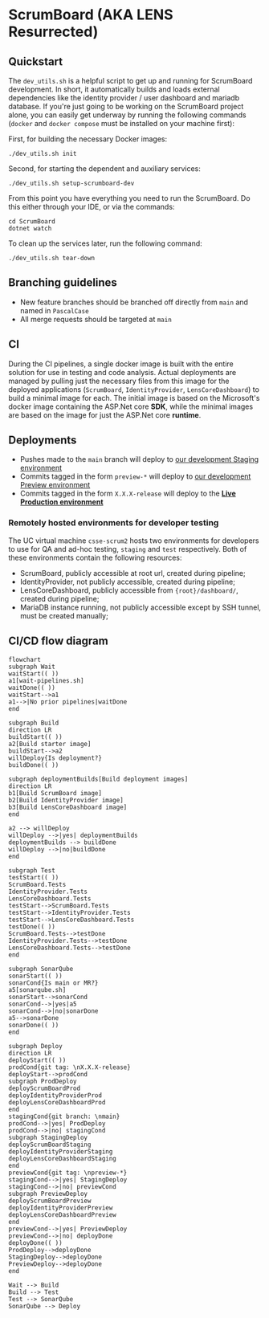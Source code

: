 # ScrumBoard (AKA LENS Resurrected)

## Quickstart

The `dev_utils.sh` is a helpful script to get up and running for ScrumBoard development. In short, it automatically builds and loads external dependencies like the identity provider / user dashboard and mariadb database. If you're just going to be working on the ScrumBoard project alone, you can easily get underway by running the following commands (`docker` and `docker compose` must be installed on your machine first):

First, for building the necessary Docker images:
```shell
./dev_utils.sh init
```

Second, for starting the dependent and auxiliary services:
```shell
./dev_utils.sh setup-scrumboard-dev
```

From this point you have everything you need to run the ScrumBoard. Do this either through your IDE, or via the commands:
```shell
cd ScrumBoard
dotnet watch
```

To clean up the services later, run the following command:
```shell
./dev_utils.sh tear-down
```

## Branching guidelines

- New feature branches should be branched off directly from `main` and named in `PascalCase`
- All merge requests should be targeted at `main`

## CI

During the CI pipelines, a single docker image is built with the entire solution for use in testing and code analysis.
Actual deployments are managed by pulling just the necessary files from this image for the deployed applications
(`ScrumBoard`, `IdentityProvider`, `LensCoreDashboard`) to build a minimal image for each. The initial image is based
on the Microsoft's docker image containing the ASP.Net core **SDK**, while the minimal images are based on the image
for just the ASP.Net core **runtime**.

## Deployments

- Pushes made to the `main` branch will deploy to [our development Staging environment](https://csse-scrum2.canterbury.ac.nz/staging/)
- Commits tagged in the form `preview-*` will deploy to [our development Preview environment](https://csse-scrum2.canterbury.ac.nz/preview/)
- Commits tagged in the form `X.X.X-release` will deploy to the [**Live Production environment**](https://scrumboard.csse.canterbury.ac.nz/)

### Remotely hosted environments for developer testing

The UC virtual machine `csse-scrum2` hosts two environments for developers to use for QA and ad-hoc testing, `staging` 
and `test` respectively. Both of these environments contain the following resources:
- ScrumBoard, publicly accessible at root url, created during pipeline;
- IdentityProvider, not publicly accessible, created during pipeline;
- LensCoreDashboard, publicly accessible from `{root}/dashboard/`, created during pipeline;
- MariaDB instance running, not publicly accessible except by SSH tunnel, must be created manually;

## CI/CD flow diagram

```mermaid
flowchart
subgraph Wait
waitStart(( ))
a1[wait-pipelines.sh]
waitDone(( ))
waitStart-->a1
a1-->|No prior pipelines|waitDone
end

subgraph Build
direction LR
buildStart(( ))
a2[Build starter image]
buildStart-->a2
willDeploy{Is deployment?}
buildDone(( ))

subgraph deploymentBuilds[Build deployment images]
direction LR
b1[Build ScrumBoard image]
b2[Build IdentityProvider image]
b3[Build LensCoreDashboard image]
end

a2 --> willDeploy
willDeploy -->|yes| deploymentBuilds
deploymentBuilds --> buildDone
willDeploy -->|no|buildDone
end

subgraph Test
testStart(( ))
ScrumBoard.Tests
IdentityProvider.Tests
LensCoreDashboard.Tests
testStart-->ScrumBoard.Tests
testStart-->IdentityProvider.Tests
testStart-->LensCoreDashboard.Tests
testDone(( ))
ScrumBoard.Tests-->testDone
IdentityProvider.Tests-->testDone
LensCoreDashboard.Tests-->testDone
end

subgraph SonarQube
sonarStart(( ))
sonarCond{Is main or MR?}
a5[sonarqube.sh]
sonarStart-->sonarCond
sonarCond-->|yes|a5
sonarCond-->|no|sonarDone
a5-->sonarDone
sonarDone(( ))
end

subgraph Deploy
direction LR
deployStart(( ))
prodCond{git tag: \nX.X.X-release}
deployStart-->prodCond
subgraph ProdDeploy
deployScrumBoardProd
deployIdentityProviderProd
deployLensCoreDashboardProd
end
stagingCond{git branch: \nmain}
prodCond-->|yes| ProdDeploy
prodCond-->|no| stagingCond
subgraph StagingDeploy
deployScrumBoardStaging
deployIdentityProviderStaging
deployLensCoreDashboardStaging
end
previewCond{git tag: \npreview-*}
stagingCond-->|yes| StagingDeploy
stagingCond-->|no| previewCond
subgraph PreviewDeploy
deployScrumBoardPreview
deployIdentityProviderPreview
deployLensCoreDashboardPreview
end
previewCond-->|yes| PreviewDeploy
previewCond-->|no| deployDone
deployDone(( ))
ProdDeploy-->deployDone
StagingDeploy-->deployDone
PreviewDeploy-->deployDone
end

Wait --> Build
Build --> Test
Test --> SonarQube
SonarQube --> Deploy

```
